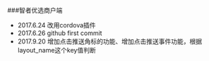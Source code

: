 ###智者优选商户端
- 2017.6.24 改用cordova插件
- 2017.6.26 github first commit
- 2017.9.20 增加点击推送角标的功能、增加点击推送事件功能，根据layout_name这个key值判断